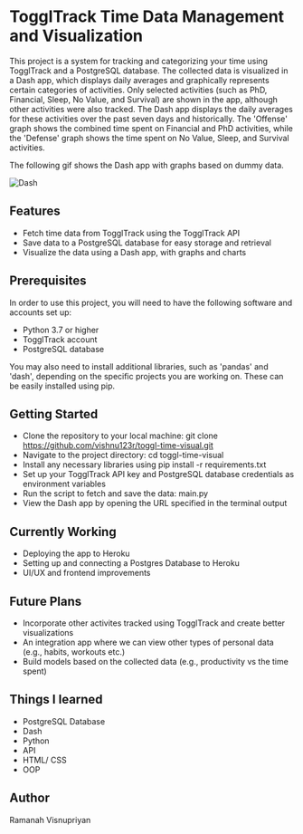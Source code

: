 # TogglTrack Time Data Management and Visualization
This project is a system for tracking and categorizing your time using TogglTrack and a PostgreSQL database. The collected data is visualized in a Dash app, which displays daily averages and graphically represents certain categories of activities. Only selected activities (such as PhD, Financial, Sleep, No Value, and Survival) are shown in the app, although other activities were also tracked. The Dash app displays the daily averages for these activities over the past seven days and historically. The 'Offense' graph shows the combined time spent on Financial and PhD activities, while the 'Defense' graph shows the time spent on No Value, Sleep, and Survival activities.

The following gif shows the Dash app with graphs based on dummy data. 

![Dash](https://user-images.githubusercontent.com/31379285/210161714-76761996-4864-4f59-a8d3-42a9e1baab07.gif)

## Features
- Fetch time data from TogglTrack using the TogglTrack API
- Save data to a PostgreSQL database for easy storage and retrieval
- Visualize the data using a Dash app, with graphs and charts

## Prerequisites
In order to use this project, you will need to have the following software and accounts set up:
- Python 3.7 or higher
- TogglTrack account
- PostgreSQL database

You may also need to install additional libraries, such as 'pandas' and 'dash', depending on the specific projects you are working on. These can be easily installed using pip.

## Getting Started
- Clone the repository to your local machine: git clone https://github.com/vishnu123r/toggl-time-visual.git 
- Navigate to the project directory: cd toggl-time-visual
- Install any necessary libraries using pip install -r requirements.txt
- Set up your TogglTrack API key and PostgreSQL database credentials as environment variables
- Run the script to fetch and save the data: main.py
- View the Dash app by opening the URL specified in the terminal output

## Currently Working
- Deploying the app to Heroku
- Setting up and connecting a Postgres Database to Heroku
- UI/UX and frontend improvements

## Future Plans
- Incorporate other activites tracked using TogglTrack and create better visualizations
- An integration app where we can view other types of personal data (e.g., habits, workouts etc.)
- Build models based on the collected data (e.g., productivity vs the time spent)

## Things I learned
- PostgreSQL Database
- Dash
- Python
- API
- HTML/ CSS
- OOP

## Author
Ramanah Visnupriyan
